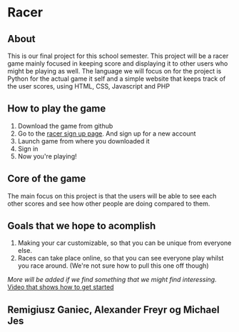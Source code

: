 # Racer

## About
This is our final project for this school semester.
This project will be a racer game mainly focused in keeping score and displaying it to other users who might be playing as well.
The language we will focus on for the project is Python for the actual game it self and a simple website that keeps track of the user scores, using HTML, CSS, Javascript and PHP

## How to play the game
1. Download the game from github
2. Go to the [racer sign up page](http://vorur.info/login.php). And sign up for a new account
3. Launch game from where you downloaded it
4. Sign in
5. Now you're playing!

## Core of the game
The main focus on this project is that the users will be able to see each other scores and see how other people are doing compared to them.

## Goals that we hope to acomplish
1. Making your car customizable, so that you can be unique from everyone else.
2. Races can take place online, so that you can see everyone play whilst you race around. (We're not sure how to pull this one off though)

*More will be added if we find something that we might find interessing.*
[Video that shows how to get started](https://youtu.be/KESXCeM-6b8)
## Remigiusz Ganiec, Alexander Freyr og Michael Jes
